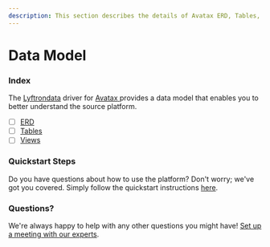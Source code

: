 ```yaml
---
description: This section describes the details of Avatax ERD, Tables, and Views.
---
```


# Data Model

### Index

The  [Lyftrondata](https://www.lyftrondata.com/) driver for [Avatax](https://www.lyftrondata.com/integration/avatax/)[ ](https://www.lyftrondata.com/integration/avatax/)provides a data model that enables you to better understand the source platform.

* [ ] [ERD](../../../finance-analytics/avatax/data-model/erd.md)
* [ ] [Tables](../../../finance-analytics/avatax/data-model/tables.md)
* [ ] [Views](../../../finance-analytics/avatax/data-model/views.md)

### Quickstart Steps

Do you have questions about how to use the platform? Don't worry; we've got you covered. Simply follow the quickstart instructions [here](../../../../quickstart-steps.md).

### Questions? <a href="#questions" id="questions"></a>

We're always happy to help with any other questions you might have! [Set up a meeting with our experts](https://www.lyftrondata.com/book-a-meeting/).

